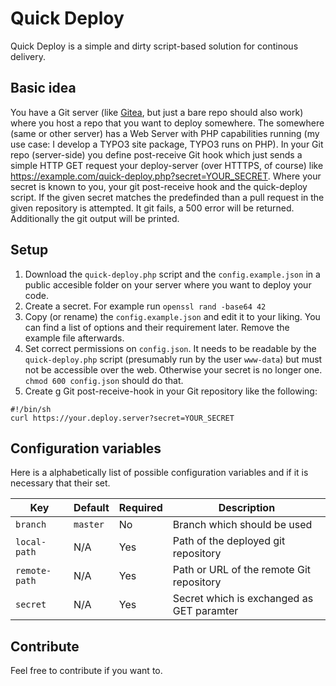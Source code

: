 # Quick Deploy

Quick Deploy is a simple and dirty script-based solution for continous delivery.

## Basic idea

You have a Git server (like [Gitea](https://gitea.io), but just a bare repo should also work) where you host a repo that you want to deploy somewhere. The somewhere (same or other server) has a Web Server with PHP capabilities running (my use case: I develop a TYPO3 site package, TYPO3 runs on PHP). In your Git repo (server-side) you define post-receive Git hook which just sends a simple HTTP GET request your deploy-server (over HTTTPS, of course) like https://example.com/quick-deploy.php?secret=YOUR_SECRET. Where your secret is known to you, your git post-receive hook and the quick-deploy script. If the given secret matches the predefinded than a pull request in the given repository is attempted. It git fails, a 500 error will be returned. Additionally the git output will be printed.

## Setup

1. Download the `quick-deploy.php` script and the `config.example.json` in a public accesible folder on your server where you want to deploy your code.
1. Create a secret. For example run `openssl rand -base64 42`
1. Copy (or rename) the `config.example.json` and edit it to your liking. You can find a list of options and their requirement later. Remove the example file afterwards.
1. Set correct permissions on `config.json`. It needs to be readable by the `quick-deploy.php` script (presumably run by the user `www-data`) but must not be accessible over the web. Otherwise your secret is no longer one. `chmod 600 config.json` should do that.
1. Create g Git post-receive-hook in your Git repository like the following:

```
#!/bin/sh
curl https://your.deploy.server?secret=YOUR_SECRET
```

## Configuration variables

Here is a alphabetically list of possible configuration variables and if it is necessary that their set.

| Key | Default | Required | Description |
| --- | ------- | -------- | ----------- |
| `branch` | `master` | No | Branch which should be used |
| `local-path` | N/A | Yes | Path of the deployed git repository |
| `remote-path` | N/A | Yes | Path or URL of the remote Git repository |
| `secret` | N/A | Yes | Secret which is exchanged as GET paramter |

## Contribute

Feel free to contribute if you want to.